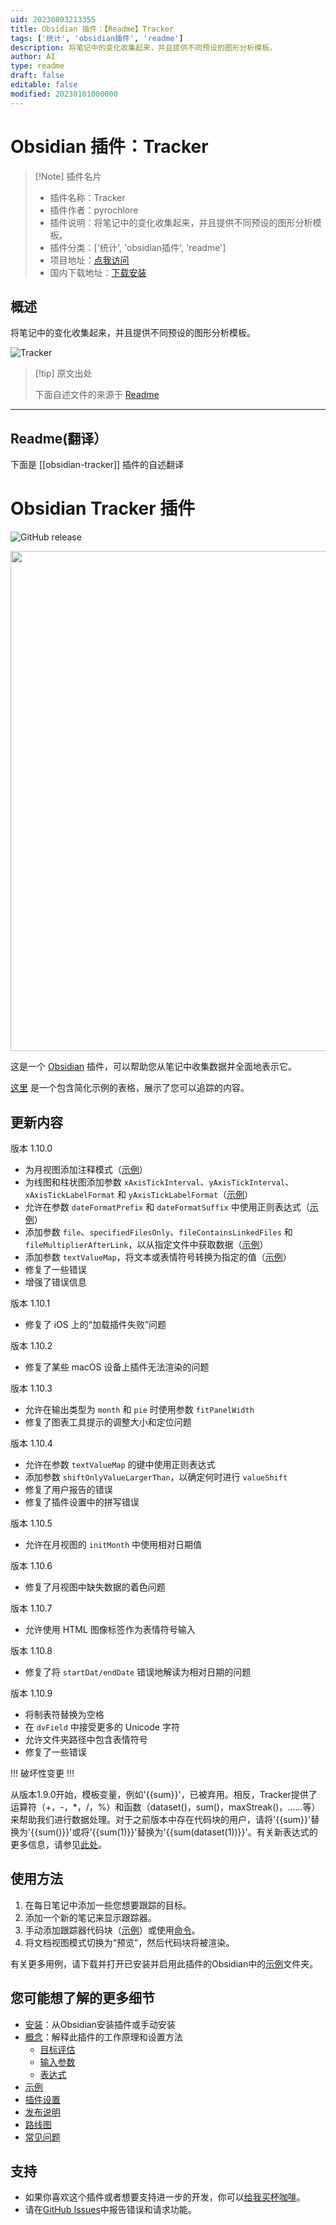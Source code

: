 ```yaml
---
uid: 20230803213355
title: Obsidian 插件：【Readme】Tracker
tags: ['统计', 'obsidian插件', 'readme']
description: 将笔记中的变化收集起来，并且提供不同预设的图形分析模板。
author: AI
type: readme
draft: false
editable: false
modified: 20230101000000
---
```


# Obsidian 插件：Tracker

> [!Note] 插件名片
> - 插件名称：Tracker
> - 插件作者：pyrochlore
> - 插件说明：将笔记中的变化收集起来，并且提供不同预设的图形分析模板。
> - 插件分类：['统计', 'obsidian插件', 'readme']
> - 项目地址：[点我访问](https://github.com/pyrochlore/obsidian-tracker)
> - 国内下载地址：[下载安装](https://pkmer.cn/products/plugin/pluginMarket/?obsidian-tracker)

## 概述

将笔记中的变化收集起来，并且提供不同预设的图形分析模板。

![Tracker](https://cdn.pkmer.cn/covers/obsidian-tracker.PNG!pkmer)

> [!tip] 原文出处
> 
>下面自述文件的来源于 [Readme](https://ghproxy.net/https://raw.githubusercontent.com/pyrochlore/obsidian-tracker/master/README.md)
> 

---

## Readme(翻译）

下面是 [[obsidian-tracker]] 插件的自述翻译



# Obsidian Tracker 插件

![GitHub release](https://img.shields.io/github/v/release/pyrochlore/obsidian-tracker)

<img src="https://raw.githubusercontent.com/pyrochlore/obsidian-tracker/master/docs/images/screenshot_v1.9.png" width="800">

这是一个 [Obsidian](https://obsidian.md/) 插件，可以帮助您从笔记中收集数据并全面地表示它。

[这里](https://github.com/pyrochlore/obsidian-tracker/blob/master/docs/Examples.md) 是一个包含简化示例的表格，展示了您可以追踪的内容。

## 更新内容

版本 1.10.0
- 为月视图添加注释模式（[示例](https://github.com/pyrochlore/obsidian-tracker/blob/master/examples/TestCalendar.md)）
- 为线图和柱状图添加参数 `xAxisTickInterval`、`yAxisTickInterval`、`xAxisTickLabelFormat` 和 `yAxisTickLabelFormat`（[示例](https://github.com/pyrochlore/obsidian-tracker/blob/master/examples/TestAxisIntervalAndFormat.md)）
- 允许在参数 `dateFormatPrefix` 和 `dateFormatSuffix` 中使用正则表达式（[示例](https://github.com/pyrochlore/obsidian-tracker/blob/master/examples/TestDateFormats.md)）
- 添加参数 `file`、`specifiedFilesOnly`、`fileContainsLinkedFiles` 和 `fileMultiplierAfterLink`，以从指定文件中获取数据（[示例](https://github.com/pyrochlore/obsidian-tracker/blob/master/examples/TestSpecifiedFiles.md)）
- 添加参数 `textValueMap`，将文本或表情符号转换为指定的值（[示例](https://github.com/pyrochlore/obsidian-tracker/blob/master/examples/TestTextValueMap.md)）
- 修复了一些错误
- 增强了错误信息

版本 1.10.1
- 修复了 iOS 上的“加载插件失败”问题

版本 1.10.2
- 修复了某些 macOS 设备上插件无法渲染的问题

版本 1.10.3
- 允许在输出类型为 `month` 和 `pie` 时使用参数 `fitPanelWidth`
- 修复了图表工具提示的调整大小和定位问题

版本 1.10.4
- 允许在参数 `textValueMap` 的键中使用正则表达式
- 添加参数 `shiftOnlyValueLargerThan`，以确定何时进行 `valueShift`
- 修复了用户报告的错误
- 修复了插件设置中的拼写错误

版本 1.10.5
- 允许在月视图的 `initMonth` 中使用相对日期值

版本 1.10.6
- 修复了月视图中缺失数据的着色问题

版本 1.10.7
- 允许使用 HTML 图像标签作为表情符号输入

版本 1.10.8
- 修复了将 `startDat/endDate` 错误地解读为相对日期的问题

版本 1.10.9
- 将制表符替换为空格
- 在 `dvField` 中接受更多的 Unicode 字符
- 允许文件夹路径中包含表情符号
- 修复了一些错误

!!! 破坏性变更 !!!

从版本1.9.0开始，模板变量，例如'{{sum}}'，已被弃用。相反，Tracker提供了运算符（+，-，*，/，%）和函数（dataset()，sum()，maxStreak()，......等）来帮助我们进行数据处理。对于之前版本中存在代码块的用户，请将'{{sum}}'替换为'{{sum()}}'或将'{{sum(1)}}'替换为'{{sum(dataset(1))}}'。有关新表达式的更多信息，请参见[此处](https://github.com/pyrochlore/obsidian-tracker/blob/master/docs/Expressions.md)。

## 使用方法

1. 在每日笔记中添加一些您想要跟踪的目标。
2. 添加一个新的笔记来显示跟踪器。
3. 手动添加跟踪器代码块（[示例](https://github.com/pyrochlore/obsidian-tracker/tree/master/examples)）或使用[命令](https://github.com/pyrochlore/obsidian-tracker/blob/master/docs/Commands.md)。
4. 将文档视图模式切换为“预览”，然后代码块将被渲染。

有关更多用例，请下载并打开已安装并启用此插件的Obsidian中的[示例](https://github.com/pyrochlore/obsidian-tracker/tree/master/examples)文件夹。

## 您可能想了解的更多细节
- [安装](https://github.com/pyrochlore/obsidian-tracker/blob/master/docs/Installation.md)：从Obsidian安装插件或手动安装
- [概念](https://github.com/pyrochlore/obsidian-tracker/blob/master/docs/Concepts.md)：解释此插件的工作原理和设置方法
    - [目标评估](https://github.com/pyrochlore/obsidian-tracker/blob/master/docs/TargetEvaluation.md)
    - [输入参数](https://github.com/pyrochlore/obsidian-tracker/blob/master/docs/InputParameters.md)
    - [表达式](https://github.com/pyrochlore/obsidian-tracker/blob/master/docs/Expressions.md)
- [示例](https://github.com/pyrochlore/obsidian-tracker/blob/master/docs/Examples.md)
- [插件设置](https://github.com/pyrochlore/obsidian-tracker/blob/master/docs/Settings.md)
- [发布说明](https://github.com/pyrochlore/obsidian-tracker/blob/master/docs/ReleaseNotes.md)
- [路线图](https://github.com/pyrochlore/obsidian-tracker/blob/master/docs/RoadMap.md)
- [常见问题](https://github.com/pyrochlore/obsidian-tracker/blob/master/docs/Questions.md)

## 支持
- 如果你喜欢这个插件或者想要支持进一步的开发，你可以[给我买杯咖啡](https://www.buymeacoffee.com/pyrochlore)。
- 请在[GitHub Issues](https://github.com/pyrochlore/obsidian-tracker/issues)中报告错误和请求功能。



